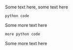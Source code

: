 Some text here, some text here
```python
python code
```
Some more text here
```python
more python code
```
Some more text here